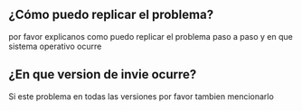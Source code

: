 ## ¿Cómo puedo replicar el problema?
por favor explicanos como puedo replicar el problema paso a paso y en que sistema operativo ocurre
## ¿En que version de invie ocurre?
Si este problema en todas las versiones por favor tambien mencionarlo
